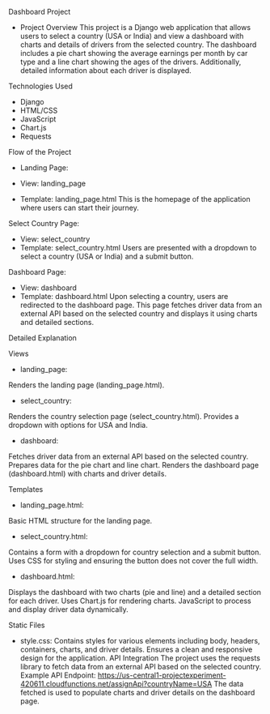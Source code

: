 Dashboard Project

- Project Overview
This project is a Django web application that allows users to select a country (USA or India) and view a dashboard with charts and details of drivers from the selected country. The dashboard includes a pie chart showing the average earnings per month by car type and a line chart showing the ages of the drivers. Additionally, detailed information about each driver is displayed.

Technologies Used
- Django
- HTML/CSS
- JavaScript
- Chart.js
- Requests

Flow of the Project
- Landing Page:

- View: landing_page
- Template: landing_page.html
This is the homepage of the application where users can start their journey.

Select Country Page:

- View: select_country
- Template: select_country.html
Users are presented with a dropdown to select a country (USA or India) and a submit button.

Dashboard Page:

- View: dashboard
- Template: dashboard.html
Upon selecting a country, users are redirected to the dashboard page.
This page fetches driver data from an external API based on the selected country and displays it using charts and detailed sections.

Detailed Explanation

Views
- landing_page:

Renders the landing page (landing_page.html).

- select_country:

Renders the country selection page (select_country.html).
Provides a dropdown with options for USA and India.

- dashboard:

Fetches driver data from an external API based on the selected country.
Prepares data for the pie chart and line chart.
Renders the dashboard page (dashboard.html) with charts and driver details.

Templates

- landing_page.html:

Basic HTML structure for the landing page.

- select_country.html:

Contains a form with a dropdown for country selection and a submit button.
Uses CSS for styling and ensuring the button does not cover the full width.

- dashboard.html:

Displays the dashboard with two charts (pie and line) and a detailed section for each driver.
Uses Chart.js for rendering charts.
JavaScript to process and display driver data dynamically.

Static Files

- style.css:
Contains styles for various elements including body, headers, containers, charts, and driver details.
Ensures a clean and responsive design for the application.
API Integration
The project uses the requests library to fetch data from an external API based on the selected country.
Example API Endpoint: https://us-central1-projectexperiment-420611.cloudfunctions.net/assignApi?countryName=USA
The data fetched is used to populate charts and driver details on the dashboard page.
